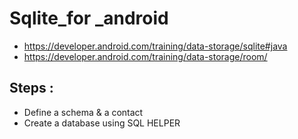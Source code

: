 # Sqlite_for _android
* https://developer.android.com/training/data-storage/sqlite#java
* https://developer.android.com/training/data-storage/room/
## Steps :
* Define a schema & a contact 
* Create a database using SQL HELPER
